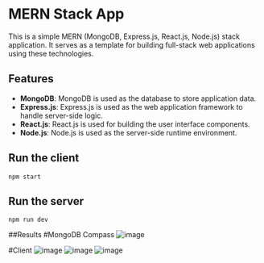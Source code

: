 # MERN Stack App

This is a simple MERN (MongoDB, Express.js, React.js, Node.js) stack application. It serves as a template for building full-stack web applications using these technologies.

## Features

- **MongoDB**: MongoDB is used as the database to store application data.
- **Express.js**: Express.js is used as the web application framework to handle server-side logic.
- **React.js**: React.js is used for building the user interface components.
- **Node.js**: Node.js is used as the server-side runtime environment.

## Run the client

`npm start`


## Run the server

`npm run dev`

##Results
#MongoDB Compass
![image](https://github.com/user-attachments/assets/66037f81-4442-40cb-a743-736928f8432a)

#Client
![image](https://github.com/user-attachments/assets/b9166d45-a6a8-4acc-985f-105a7655d4e9)
![image](https://github.com/user-attachments/assets/b505ed20-bdd8-4dca-adba-e3b92c4f166d)
![image](https://github.com/user-attachments/assets/38f73835-2e27-4830-9f87-81040db316cf)


